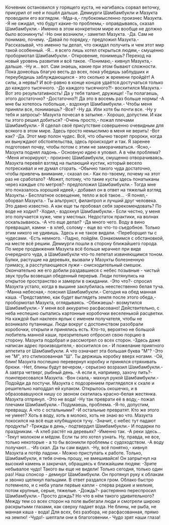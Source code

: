   Кочевник остановился у горящего куста, не нагибаясь сорвал веточку, прикурил от неё и пошёл дальше.
Демиурги Шамбамбукли и Мазукта проводили его взглядом.
-Мда-а,- глубокомысленно произнес Мазукта.
-Я не ожидал, что будут какие-то проблемы,- оправдываясь, сказал Шамбамбукли.- Именно в этом конкретном мире их вообще не должно было возникнуть!
-Но они возникли,- заметил Мазукта.
-Да. Сам не понимаю, почему.
-Давай по порядку,- предложил Мазукта.- Рассказывай, что именно ты делал, что ожидал получить и чем этот мир такой особенный.
-Я... я всего лишь хотел открыться людям,- смущенно пробормотал Шамбамбукли.- Откровение, понимешь? Переход на новый уровень развития и всё такое.
-Понимаю,- кивнул Мазукта,- дальше.
-Ну и... вот. Сам знаешь, какие при этом бывают сложности. Пока донесёшь благую весть до всех, пока убедишь заблудших и переубедишь заблуждающихся - это сколько ж времени пройдёт! А силы, а нервы? И всё-равно в конце концов удаётся достучаться только до каждого тысячного.
-До каждого тысячного?!- восхитился Мазукта.- Вот это результативность! Да у тебя талант, дружище!
-Ты полагаешь, этого достаточно?
-Достаточно?! Да это в восемь раз больше нормы!
-А мне бы хотелось побольше,- вздохнул Шамбамбукли.- Чтобы меня приняли все, понимаешь?
-Все?
-Ну да. Или хотя бы почти все.
-Ну у тебя и запросы!- Мазукта почесал в затылке.- Хорошо, допустим. И как ты этого решил добиться?
-Очень просто,- пожал плечами Шамбамбукли.- Я сделал своё присутствие совершенно очевидным для всякого в этом мире. Здесь просто немыслимо в меня не верить!
-Вот как?
-Да. Этот мир полон чудес. Всё, что обычно творят пророки, когда их вынуждают обстоятельства, здесь происходит и так. Я заренее подготовил почву, чтобы потом с этим не заморачиваться.
-Ясно,- Мазукта поднял ладонь.- Основную идею я уловил. А в чём проблема?
-Меня игнорируют,- произнес Шамбамбукли, смущенно отворачиваясь.
Мазукта перевёл взгляд на пылающий кустик, который весело потрескивал и не думал сгорать.
-Обычно такого чуда достаточно, чтобы привлечь внимание,- сказал он.- Как по-твоему, почему на этот раз не сработало?
-Может, потому, что такие кусты здесь понатыканы через каждые сто метров?- предположил Шамбамбукли.- Тогда мне это показалось хорошей идеей,- добавил он в ответ на тяжелый взгляд Мазукты.- Бесплатное освещение, тепло и всё такое...
-Я понял,- оборвал Мазукта.- Ты альтруист, филантроп и лучший друг человека. Это давно известно.  А как еще ты пробовал себя зарекомендовать? По воде не ходил?
-Ходил,- вздохнул Шамбамбукли.- Если честно, у меня это получается хуже, чем у местных. Недостаток практики, на волнах оскальзываюсь.
-А что еще делал?
-Да много чего. Воду в вино превращал, камни - в хлеб, солому - еще во что-то съедобное. Только этим никого не удивишь. Здесь и не такое видали.
-Переборщил ты с чудесами.
-Есть немного.
-Ладно, пойдём. Ознакомимся с обстановкой, на месте всё решим.
Демиурги пошли в сторону ближайшего города. По мере продвижения Мазукта всё больше мрачнел при виде очередного чуда, а Шамбамбукли что-то лепетал извиняющимся тоном. Булки, растущие на деревьях, вызвали у Мазукты болезненную гримасу, а расступающиеся лужи - снисходительный смешок. Окончательно же его добили раздавшиеся с небес позывные - чистый звук трубы возвещал обеденный перерыв. Люди потянулись на открытое пространство и замерли в ожидании.
-Это что?- спросил Мазукта устало, когда в вышине заклубилась неестественно белая туча.
-Манна небесная,- пояснил Шамбамбукли.- Сегодня на обед манная каша.
-Представляю, как будет выглядеть земля после этого обеда,- пробормотал Мазукта, оглядываясь.
-Обижаешь!- возмутился Шамбамбукли.- У меня всё аккуратно расфасовано!
Действительно, с неба неспешно сыпались картонные коробочки веселенькой расцветки. На каждой был наклеен ярлык с именем получателя, чтобы не возникало путанницы. Люди вокруг с достоинством разобрали коробочки, открыли и принялись есть. Кто-то, вероятно не большой любитель манной каши, презрительно отбросил свою порцию в сторону. Мазукта подобрал и рассмотрел со всех сторон.
-Здесь даже написан адрес производителя,- восхитился он.- И пожелание приятного аппетита от Шамбамбукли. А что означает эта большая буква "М"?
-Это не "М", это стилизованная "Ш". Ты держишь коробку вверх ногами.
-Ой, блин!
Мазукта поспешно перевернул коробку и принялся отряхивать брюки.
-Нет, блины будут вечером,- серьезно возразил Шамбамбукли.- А завтра четверг, рыбный день.
-А если я, например, захочу пить?- поинтересовался Мазукта.
-Вон скала,- махнул рукой Шамбамбукли.- Подойди да постучи.
Мазукта с подозрением пригляделся к скале и решительно наподдал ей кулаком. Открылось окошечко, и в образовавшуюся нишу со звоном скатилась красно-белая жестянка. Мазукта отпрянул.
-Это не вода!
-Ну так преврати её в воду,- пожал плечами Шамбамбукли.- Подумаешь, проблема.
-Я-то, допустим, превращу. А что с остальными?
-И остальные превратят. Кто же этого не умеет? Хоть в воду, хоть в молоко, хоть не знаю во что.
Мазукта покосился на всё еще клубящуюся тучу.
-Значит, с небес тут падают продукты?
-Трижды в день,- подтвердил Шамбамбукли.- И подарки по праздникам.
-А хлеб растёт на деревьях?
-Именно так.
-А реки здесь...
-Текут молоком и мёдом. Если ты это хотел узнать. Ну, правда, не все, только некоторые - а то бы возникли проблемы с судоходством.
-А воду получают...
-Из скал. Да ты сам видел.
-Ну, всё понятно,- кивнул Мазукта и потёр ладони.- Можно приступать к работе. Только, Шамбамбукли, я тебя очень прошу, не вмешивайся!
Он запрыгнул на высокий камень и закричал, обращаясь к ближайшим людям:
-Зрите небывалое чудо! Такого вы еще не видели! Только сегодня, только один раз! Наш спонсор - демиург Шамбамбукли.
Он протянул руку к облакам и звонко щелкнул пальцами.
В ответ раздался гром. Облако быстро потемнело, и с неба упали первые капли - сперва редкие и мелкие, потом крупные, серые, тяжелые.
-Дождь?- растерянно переспросил Шамбамбукли.- Просто дождь? Но что в нём такого удивительного?
Между тем со всех сторон на поле выбегали люди и смотрели широко раскрытыми глазами, как сверху падает вода. Не блины, не рыба, не манная каша - вода! Для всех, без разбора, не расфасованная, прямо на землю!
-Чудо!- шептали они в благоговении.- Чудо зрят наши глаза!      